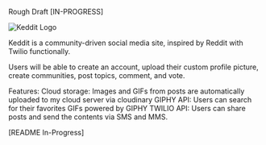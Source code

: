 Rough Draft [IN-PROGRESS]

![Keddit Logo](https://res.cloudinary.com/kumy/image/upload/v1560583111/keddit_press_logo_z7euhq.svg)

Keddit is a community-driven social media site, inspired by Reddit with Twilio functionally. 

Users will be able to create an account, upload their custom profile picture, create communities, post topics, comment, and vote. 

Features:
Cloud storage: Images and GIFs from posts are automatically uploaded to my cloud server via cloudinary
GIPHY API: Users can search for their favorites GIFs powered by GIPHY
TWILIO API: Users can share posts and send the contents via SMS and MMS.

[README In-Progress]
